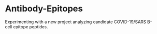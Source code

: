 # Antibody-Epitopes

Experimenting with a new project analyzing candidate COVID-19/SARS B-cell epitope peptides.
